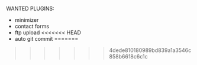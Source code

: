 WANTED PLUGINS:
- minimizer
- contact forms
- ftp upload
<<<<<<< HEAD
- auto git commit
=======
>>>>>>> 4dede810180989bd839a1a3546c858b6618c6c1c
